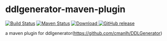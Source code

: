 # ddlgenerator-maven-plugin
[![Build Status](https://travis-ci.org/cmanlh/ddlgenerator-maven-plugin.svg?branch=master)](https://travis-ci.org/cmanlh/ddlgenerator-maven-plugin)
[![Maven Status](https://maven-badges.herokuapp.com/maven-central/com.lifeonwalden/ddlgenerator-maven-plugin/badge.svg)](https://maven-badges.herokuapp.com/maven-central/com.lifeonwalden/ddlgenerator-maven-plugin)
[ ![Download](https://api.bintray.com/packages/cmanlh/maven/ddlgenerator-maven-plugin/images/download.svg) ](https://bintray.com/cmanlh/maven/ddlgenerator-maven-plugin/_latestVersion)
[![GitHub release](https://img.shields.io/github/release/cmanlh/ddlgenerator-maven-plugin.svg)](https://github.com/cmanlh/ddlgenerator-maven-plugin/releases)


a maven plugin for ddlgenerator(https://github.com/cmanlh/DDLGenerator)

